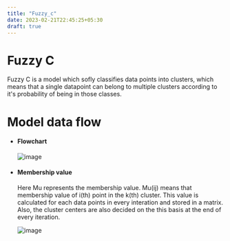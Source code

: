```yaml
---
title: "Fuzzy_c"
date: 2023-02-21T22:45:25+05:30
draft: true
---
```


# Fuzzy C
Fuzzy C is a model which sofly classifies data points into clusters, which means that a single datapoint can belong to multiple clusters according to it's probability of being in those classes.

#  Model data flow
- #### Flowchart

    ![image](https://user-images.githubusercontent.com/91690484/216776804-482c6832-b80b-4141-9d7b-6e7b25319a97.png)
    
- #### Membership value

  Here Mu represents the membership value. Mu(ij) means that membership value of i(th) point in the k(th) cluster. This value is calculated for each data     points in every interation and stored in a matrix. Also, the cluster centers are also decided on the this basis at the end of every iteration.

  ![image](https://user-images.githubusercontent.com/91690484/216777309-fa0acf48-3fe5-47c1-a247-f5508baefb28.png)




